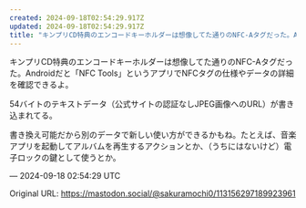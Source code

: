 ```yaml
---
created: 2024-09-18T02:54:29.917Z
updated: 2024-09-18T02:54:29.917Z
title: "キンプリCD特典のエンコードキーホルダーは想像してた通りのNFC-Aタグだった。Androidだと「NFC Tools」というアプリでNFCタグの仕様やデータの[...]"
---
```


<p>キンプリCD特典のエンコードキーホルダーは想像してた通りのNFC-Aタグだった。Androidだと「NFC Tools」というアプリでNFCタグの仕様やデータの詳細を確認できるよ。</p><p>54バイトのテキストデータ（公式サイトの認証なしJPEG画像へのURL）が書き込まれてる。</p><p>書き換え可能だから別のデータで新しい使い方ができるかもね。たとえば、音楽アプリを起動してアルバムを再生するアクションとか、（うちにはないけど）電子ロックの鍵として使うとか。</p>

&mdash; 2024-09-18 02:54:29 UTC

Original URL: https://mastodon.social/@sakuramochi0/113156297189923961
